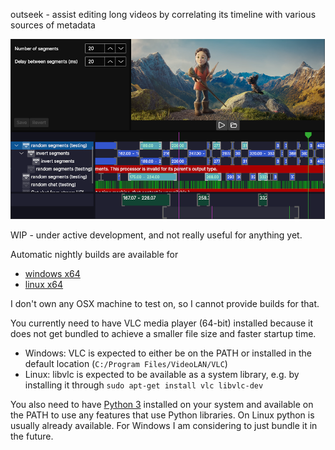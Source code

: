 outseek - assist editing long videos by correlating its timeline with various sources of metadata

![screenshot](resources/screenshot-2021-09-09.png)

WIP - under active development, and not really useful for anything yet.

Automatic nightly builds are available for
- [windows x64](https://nightly.link/Felk/outseek/workflows/publish/main/outseek-win-x64.zip)
- [linux x64](https://nightly.link/Felk/outseek/workflows/publish/main/outseek-linux-x64.zip)

I don't own any OSX machine to test on, so I cannot provide builds for that.

You currently need to have VLC media player (64-bit) installed because it does not get bundled to achieve a smaller file size and faster startup time.
- Windows: VLC is expected to either be on the PATH or installed in the default location (`C:/Program Files/VideoLAN/VLC`)
- Linux: libvlc is expected to be available as a system library, e.g. by installing it through `sudo apt-get install vlc libvlc-dev`

You also need to have [Python 3](https://www.python.org/downloads/) installed on your system and available on the PATH to use any features that use Python libraries.
On Linux python is usually already available.
For Windows I am considering to just bundle it in the future.
